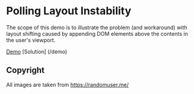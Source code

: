 # Polling Layout Instability

The scope of this demo is to illustrate the problem (and workaround) with layout shifting caused by appending DOM elements above the contents in the user's viewport.

[Demo](/)
[Solution] (/demo)

## Copyright

All images are taken from https://randomuser.me/